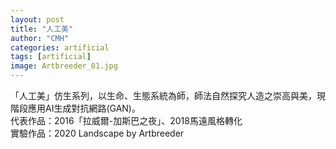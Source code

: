 ```yaml
---
layout: post
title: "人工美"
author: "CMH"
categories: artificial
tags: [artificial]
image: Artbreeder_01.jpg
---
```


「人工美」仿生系列，以生命、生態系統為師，師法自然探究人造之崇高與美，現階段應用AI生成對抗網路(GAN)。  
代表作品：2016「拉威爾-加斯巴之夜」、2018馬遠風格轉化  
實驗作品：2020 Landscape by Artbreeder
